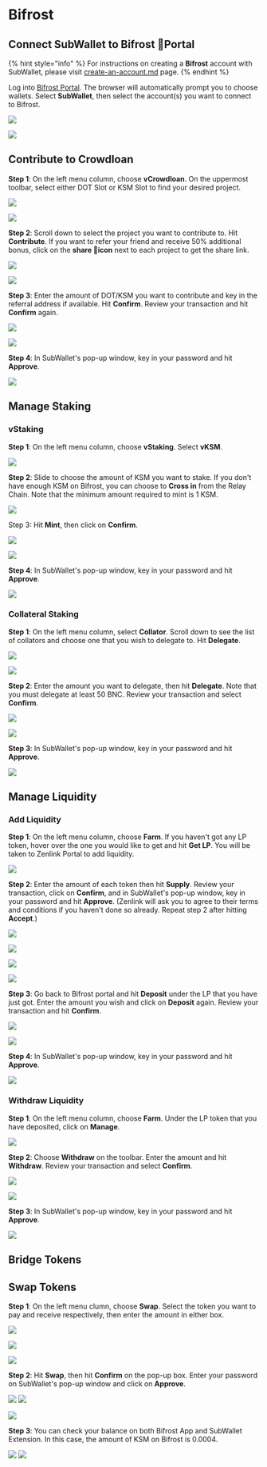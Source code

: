 # Bifrost

## Connect SubWallet to Bifrost Portal

{% hint style="info" %}
For instructions on creating a **Bifrost** account with SubWallet, please visit [create-an-account.md](../user-guide/create-an-account.md "mention") page.
{% endhint %}

Log into [Bifrost Portal](https://bifrost.app/). The browser will automatically prompt you to choose wallets. Select **SubWallet**, then select the account(s) you want to connect to Bifrost.

![](<../.gitbook/assets/Screen Shot 2022-04-27 at 11.16.50.png>)

![](<../.gitbook/assets/Screen Shot 2022-04-27 at 11.51.59.png>)

## Contribute to Crowdloan

**Step 1**: On the left menu column, choose **vCrowdloan**. On the uppermost toolbar, select either DOT Slot or KSM Slot to find your desired project.

![](<../.gitbook/assets/Screen Shot 2022-04-27 at 15.27.27 (1).png>)

![](<../.gitbook/assets/Screen Shot 2022-05-10 at 11.53.57.png>)

**Step 2**: Scroll down to select the project you want to contribute to. Hit **Contribute**. If you want to refer your friend and receive 50% additional bonus, click on the **share icon** next to each project to get the share link.

![](<../.gitbook/assets/Screen Shot 2022-05-10 at 11.59.33.png>)

![](<../.gitbook/assets/Screen Shot 2022-05-10 at 12.00.36.png>)

**Step 3**: Enter the amount of DOT/KSM you want to contribute and key in the referral address if available. Hit **Confirm**. Review your transaction and hit **Confirm** again.

![](<../.gitbook/assets/Screen Shot 2022-05-10 at 12.04.08.png>)

![](<../.gitbook/assets/Screen Shot 2022-05-10 at 12.06.10.png>)

**Step 4**: In SubWallet's pop-up window, key in your password and hit **Approve**.

![](<../.gitbook/assets/Screen Shot 2022-05-10 at 12.09.20.png>)

## Manage Staking

### vStaking&#x20;

**Step 1**: On the left menu column, choose **vStaking**. Select **vKSM**.

![](<../.gitbook/assets/Screen Shot 2022-05-10 at 12.26.47.png>)

**Step 2**: Slide to choose the amount of KSM you want to stake. If you don't have enough KSM on Bifrost, you can choose to **Cross in** from the Relay Chain. Note that the minimum amount required to mint is 1 KSM.&#x20;

![](<../.gitbook/assets/Screen Shot 2022-05-10 at 14.08.47.png>)

Step 3: Hit **Mint**, then click on **Confirm**.

![](<../.gitbook/assets/Screen Shot 2022-05-10 at 14.25.40.png>)

![](<../.gitbook/assets/Screen Shot 2022-05-10 at 14.31.26.png>)

**Step 4**: In SubWallet's pop-up window, key in your password and hit **Approve**.

![](<../.gitbook/assets/Screen Shot 2022-05-10 at 14.42.29.png>)

### Collateral Staking

**Step 1**: On the left menu column, select **Collator**. Scroll down to see the list of collators and choose one that you wish to delegate to. Hit **Delegate**.

![](<../.gitbook/assets/Screen Shot 2022-05-10 at 15.43.20.png>)

![](<../.gitbook/assets/Screen Shot 2022-05-10 at 15.45.56.png>)

**Step 2**: Enter the amount you want to delegate, then hit **Delegate**. Note that you must delegate at least 50 BNC. Review your transaction and select **Confirm**.

![](<../.gitbook/assets/Screen Shot 2022-05-10 at 15.58.42.png>)

![](<../.gitbook/assets/Screen Shot 2022-05-10 at 15.58.51.png>)

**Step 3**: In SubWallet's pop-up window, key in your password and hit **Approve**.

![](<../.gitbook/assets/Screen Shot 2022-05-10 at 16.01.25.png>)

## Manage Liquidity

### Add Liquidity

**Step 1**: On the left menu column, choose **Farm**. If you haven't got any LP token, hover over the one you would like to get and hit **Get LP**. You will be taken to Zenlink Portal to add liquidity.

![](<../.gitbook/assets/Screen Shot 2022-05-10 at 14.51.16.png>)

**Step 2**: Enter the amount of each token then hit **Supply**. Review your transaction, click on **Confirm**, and in SubWallet's pop-up window, key in your password and hit **Approve**. (Zenlink will ask you to agree to their terms and conditions if you haven't done so already. Repeat step 2 after hitting **Accept**.)

![](<../.gitbook/assets/Screen Shot 2022-05-10 at 15.02.33.png>)

![](<../.gitbook/assets/Screen Shot 2022-05-10 at 15.02.44.png>)

![](<../.gitbook/assets/Screen Shot 2022-05-10 at 15.03.03.png>)

![](<../.gitbook/assets/Screen Shot 2022-05-10 at 15.03.52.png>)

**Step 3**: Go back to Bifrost portal and hit **Deposit** under the LP that you have just got. Enter the amount you wish and click on **Deposit** again. Review your transaction and hit **Confirm**.

![](<../.gitbook/assets/Screen Shot 2022-05-10 at 15.11.46.png>)

![](<../.gitbook/assets/Screen Shot 2022-05-10 at 15.13.58.png>)

**Step 4**: In SubWallet's pop-up window, key in your password and hit **Approve**.

![](<../.gitbook/assets/Screen Shot 2022-05-10 at 15.14.42.png>)

### Withdraw Liquidity

**Step 1**: On the left menu column, choose **Farm**. Under the LP token that you have deposited, click on **Manage**.

![](<../.gitbook/assets/Screen Shot 2022-05-10 at 15.29.46.png>)

**Step 2**: Choose **Withdraw** on the toolbar. Enter the amount and hit **Withdraw**. Review your transaction and select **Confirm**.

![](<../.gitbook/assets/Screen Shot 2022-05-10 at 15.31.33.png>)

![](<../.gitbook/assets/Screen Shot 2022-05-10 at 15.32.42.png>)

**Step 3**: In SubWallet's pop-up window, key in your password and hit **Approve**.

![](<../.gitbook/assets/Screen Shot 2022-05-10 at 15.33.58.png>)

## Bridge Tokens

## Swap Tokens

**Step 1**: On the left menu clumn, choose **Swap**. Select the token you want to pay and receive respectively, then enter the amount in either box.

![](<../.gitbook/assets/Screen Shot 2022-04-27 at 11.57.30.png>)

![](<../.gitbook/assets/Screen Shot 2022-04-27 at 11.57.54.png>)

![](<../.gitbook/assets/Screen Shot 2022-04-27 at 12.02.45.png>)

**Step 2**: Hit **Swap**, then hit **Confirm** on the pop-up box. Enter your password on SubWallet's pop-up window and click on **Approve**.&#x20;

![](<../.gitbook/assets/Screen Shot 2022-04-27 at 15.00.26.png>) ![](<../.gitbook/assets/Screen Shot 2022-04-27 at 15.00.45.png>)

![](<../.gitbook/assets/Screen Shot 2022-04-27 at 15.09.23.png>)

**Step 3**: You can check your balance on both Bifrost App and SubWallet Extension. In this case, the amount of KSM on Bifrost is 0.0004.

![](<../.gitbook/assets/Screen Shot 2022-04-27 at 15.11.19 (1).png>) ![](<../.gitbook/assets/Screen Shot 2022-04-27 at 15.11.54 (1).png>)
